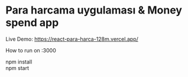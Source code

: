 <h1> Para harcama uygulaması & Money spend app </h1>

Live Demo: <a href='https://react-para-harca-128m.vercel.app/'>https://react-para-harca-128m.vercel.app/</a>

How to run on :3000

npm install
<br>
npm start
